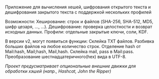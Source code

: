 Приложение для вычисления хешей, шифрования открытого текста и дешифрования закрытого текста с поддержкой нескольких профилей

Возможности:
Хеширование: строк и файлов (SHA-256, SHA-512, MD5, шифр цезаря, ..., ...).
Дешифрование: проверка целостности и возврат исходных данных.
Профили: отдельные закрытые ключи, соли, KDF.


В версии v2, могут появиться функции:
Склейка TXT файлов.
Разбивка больших файлов на любое количество строк.
Отделение hash от Mail:hash, Mail;hash, Mail,hash.
Склейка mail, pass в Mail:pass.
Преобразование шестнадцатеричного(hex) вида в UTF-8.

*Проект предусматривает опциональные внешние движки для обработки хэшей (напр., Hashcat, John the Ripper)*
